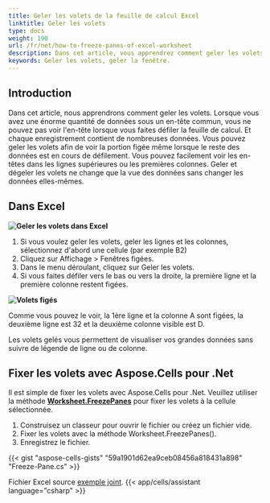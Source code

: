 ```yaml
---
title: Geler les volets de la feuille de calcul Excel
linktitle: Geler les volets
type: docs
weight: 190
url: /fr/net/how-to-freeze-panes-of-excel-worksheet
description: Dans cet article, vous apprendrez comment geler les volets des feuilles de calcul Excel de manière programmée en utilisant la bibliothèque C# avec l API .NET.
keywords: Geler les volets, geler la fenêtre.
---
```


## **Introduction**

Dans cet article, nous apprendrons comment geler les volets. Lorsque vous avez une énorme quantité de données sous un en-tête commun, vous ne pouvez pas voir l'en-tête lorsque vous faites défiler la feuille de calcul. Et chaque enregistrement contient de nombreuses données. Vous pouvez geler les volets afin de voir la portion figée même lorsque le reste des données est en cours de défilement. Vous pouvez facilement voir les en-têtes dans les lignes supérieures ou les premières colonnes. Geler et dégeler les volets ne change que la vue des données sans changer les données elles-mêmes.

## **Dans Excel**

**![Geler les volets dans Excel](Freeze-panes.png)**


1. Si vous voulez geler les volets, geler les lignes et les colonnes, sélectionnez d'abord une cellule (par exemple B2)
2. Cliquez sur Affichage > Fenêtres figées.
3. Dans le menu déroulant, cliquez sur Geler les volets.
4. Si vous faites défiler vers le bas ou vers la droite, la première ligne et la première colonne restent figées.

**![Volets figés](Frozen-Panes.png)**

Comme vous pouvez le voir, la 1ère ligne et la colonne A sont figées, la deuxième ligne est 32 et la deuxième colonne visible est D. 

Les volets gelés vous permettent de visualiser vos grandes données sans suivre de légende de ligne ou de colonne.




## **Fixer les volets avec Aspose.Cells pour .Net**
Il est simple de fixer les volets avec Aspose.Cells pour .Net. Veuillez utiliser la méthode [**Worksheet.FreezePanes**](https://reference.aspose.com/cells/net/aspose.cells/worksheet/freezepanes/) pour fixer les volets à la cellule sélectionnée.
1. Construisez un classeur pour ouvrir le fichier ou créez un fichier vide.
2. Fixer les volets avec la méthode Worksheet.FreezePanes().
3. Enregistrez le fichier.

{{< gist "aspose-cells-gists" "59a1901d62ea9ceb08456a818431a898" "Freeze-Pane.cs" >}}

Fichier Excel source [exemple joint](Freeze.xlsx).
{{< app/cells/assistant language="csharp" >}}
